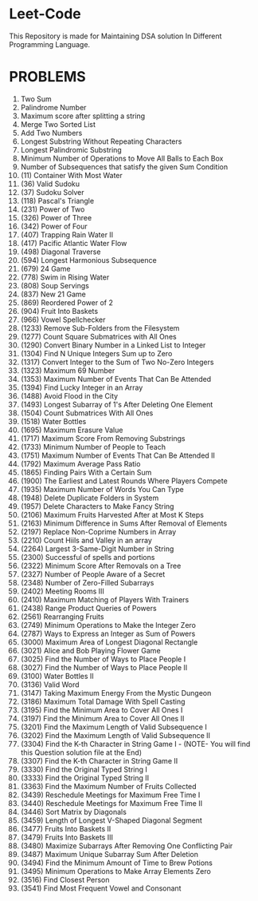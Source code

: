 # Leet-Code
This Repository is made for Maintaining DSA solution In Different Programming Language.

# PROBLEMS
1. Two Sum
2. Palindrome Number
3. Maximum score after splitting a string
4. Merge Two Sorted List
5. Add Two Numbers
6. Longest Substring Without Repeating Characters
7. Longest Palindromic Substring
8. Minimum Number of Operations to Move All Balls to Each Box
9. Number of Subsequences that satisfy the given Sum Condition
10. (11) Container With Most Water
11. (36) Valid Sudoku
12. (37) Sudoku Solver
13. (118) Pascal's Triangle
14. (231) Power of Two
15. (326) Power of Three
16. (342) Power of Four
17. (407) Trapping Rain Water II
18. (417) Pacific Atlantic Water Flow
19. (498) Diagonal Traverse
20. (594) Longest Harmonious Subsequence
21. (679) 24 Game
22. (778) Swim in Rising Water
23. (808) Soup Servings
24. (837) New 21 Game
25. (869) Reordered Power of 2
26. (904) Fruit Into Baskets
27. (966) Vowel Spellchecker
28. (1233) Remove Sub-Folders from the Filesystem
29. (1277) Count Square Submatrices with All Ones
30. (1290) Convert Binary Number in a Linked List to Integer
31. (1304) Find N Unique Integers Sum up to Zero
32. (1317) Convert Integer to the Sum of Two No-Zero Integers
33. (1323) Maximum 69 Number
34. (1353) Maximum Number of Events That Can Be Attended
35. (1394) Find Lucky Integer in an Array
36. (1488) Avoid Flood in the City
37. (1493) Longest Subarray of 1's After Deleting One Element
38. (1504) Count Submatrices With All Ones
39. (1518) Water Bottles
40. (1695) Maximum Erasure Value
41. (1717) Maximum Score From Removing Substrings
42. (1733) Minimum Number of People to Teach
43. (1751) Maximum Number of Events That Can Be Attended II
44. (1792) Maximum Average Pass Ratio
45. (1865) Finding Pairs With a Certain Sum
46. (1900) The Earliest and Latest Rounds Where Players Compete
47. (1935) Maximum Number of Words You Can Type
48. (1948) Delete Duplicate Folders in System
49. (1957) Delete Characters to Make Fancy String
50. (2106) Maximum Fruits Harvested After at Most K Steps
51. (2163) Minimum Difference in Sums After Removal of Elements
52. (2197) Replace Non-Coprime Numbers in Array
53. (2210) Count Hiils and Valley in an array
54. (2264) Largest 3-Same-Digit Number in String
55. (2300) Successful of spells and portions
56. (2322) Minimum Score After Removals on a Tree
57. (2327) Number of People Aware of a Secret
58. (2348) Number of Zero-Filled Subarrays
59. (2402) Meeting Rooms III
60. (2410) Maximum Matching of Players With Trainers
61. (2438) Range Product Queries of Powers
62. (2561) Rearranging Fruits
63. (2749) Minimum Operations to Make the Integer Zero
64. (2787) Ways to Express an Integer as Sum of Powers
65. (3000) Maximum Area of Longest Diagonal Rectangle
66. (3021) Alice and Bob Playing Flower Game
67. (3025) Find the Number of Ways to Place People I
68. (3027) Find the Number of Ways to Place People II
69. (3100) Water Bottles II
70. (3136) Valid Word
71. (3147) Taking Maximum Energy From the Mystic Dungeon
72. (3186) Maximum Total Damage With Spell Casting
73. (3195) Find the Minimum Area to Cover All Ones I
74. (3197) Find the Minimum Area to Cover All Ones II
75. (3201) Find the Maximum Length of Valid Subsequence I
76. (3202) Find the Maximum Length of Valid Subsequence II
71. (3304) Find the K-th Character in String Game I - (NOTE- You will find this Question solution file at the End)
70. (3307) Find the K-th Character in String Game II
71. (3330) Find the Original Typed String I
72. (3333) Find the Original Typed String II
73. (3363) Find the Maximum Number of Fruits Collected
74. (3439) Reschedule Meetings for Maximum Free Time I
75. (3440) Reschedule Meetings for Maximum Free Time II
76. (3446) Sort Matrix by Diagonals
77. (3459) Length of Longest V-Shaped Diagonal Segment
78. (3477) Fruits Into Baskets II
79. (3479) Fruits Into Baskets III
80. (3480) Maximize Subarrays After Removing One Conflicting Pair
67. (3487) Maximum Unique Subarray Sum After Deletion
68. (3494) Find the Minimum Amount of Time to Brew Potions
69. (3495) Minimum Operations to Make Array Elements Zero
70. (3516) Find Closest Person
71. (3541) Find Most Frequent Vowel and Consonant




